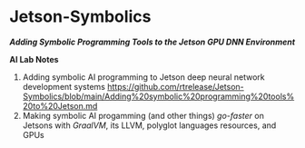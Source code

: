 # Jetson-Symbolics
**_Adding Symbolic Programming Tools to the Jetson GPU DNN Environment_**

**AI Lab Notes**
 1. Adding symbolic AI programming to Jetson deep neural network development systems https://github.com/rtrelease/Jetson-Symbolics/blob/main/Adding%20symbolic%20programming%20tools%20to%20Jetson.md
 2. Making symbolic AI progamming (and other things) *go-faster* on Jetsons with *GraalVM*, its LLVM, polyglot languages resources, and GPUs
